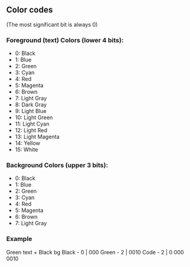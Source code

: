 ## Color codes
(The most significant bit is always 0)
### Foreground (text) Colors (lower 4 bits):
- 0: Black
- 1: Blue
- 2: Green
- 3: Cyan
- 4: Red
- 5: Magenta
- 6: Brown
- 7: Light Gray
- 8: Dark Gray
- 9: Light Blue
- 10: Light Green
- 11: Light Cyan
- 12: Light Red
- 13: Light Magenta
- 14: Yellow
- 15: White

### Background Colors (upper 3 bits):
- 0: Black
- 1: Blue
- 2: Green
- 3: Cyan
- 4: Red
- 5: Magenta
- 6: Brown
- 7: Light Gray

### Example
Green text + Black bg
Black - 0 | 000
Green - 2 | 0010
Code  - 2 | 0 000 0010
